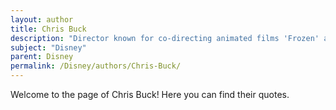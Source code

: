 ```yaml
---
layout: author
title: Chris Buck
description: "Director known for co-directing animated films 'Frozen' and 'Frozen II,' Buck has greatly influenced Disney's contemporary animation style."
subject: "Disney"
parent: Disney
permalink: /Disney/authors/Chris-Buck/
---
```


Welcome to the page of Chris Buck! Here you can find their quotes.
